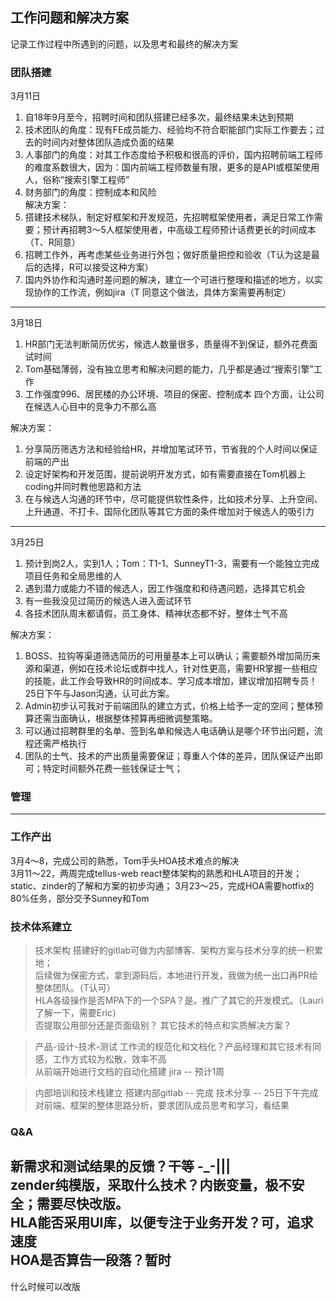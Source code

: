 ## 工作问题和解决方案
记录工作过程中所遇到的问题，以及思考和最终的解决方案


### 团队搭建
3月11日  
1. 自18年9月至今，招聘时间和团队搭建已经多次，最终结果未达到预期
2. 技术团队的角度：现有FE成员能力、经验均不符合职能部门实际工作要去；过去的时间内对整体团队造成负面的结果
3. 人事部门的角度：对其工作态度给予积极和很高的评价，国内招聘前端工程师的难度系数很大，因为：国内前端工程师数量有限，更多的是API或框架使用人，俗称“搜索引擎工程师”
4. 财务部门的角度：控制成本和风险  
解决方案：  
1. 搭建技术梯队，制定好框架和开发规范，先招聘框架使用者，满足日常工作需要；预计再招聘3～5人框架使用者，中高级工程师预计话费更长的时间成本（T、R同意）
2. 招聘工作外，再考虑某些业务进行外包；做好质量把控和验收（T认为这是最后的选择，R可以接受这种方案）
3. 国内外协作和沟通时差问题的解决，建立一个可进行整理和描述的地方，以实现协作的工作流，例如jira（T 同意这个做法，具体方案需要再制定）  
--------  
3月18日  
1. HR部门无法判断简历优劣，候选人数量很多，质量得不到保证，额外花费面试时间  
2. Tom基础薄弱，没有独立思考和解决问题的能力，几乎都是通过“搜索引擎”工作  
3. 工作强度996、居民楼的办公环境、项目的保密、控制成本 四个方面，让公司在候选人心目中的竞争力不那么高  

解决方案：  
1. 分享简历筛选方法和经验给HR，并增加笔试环节，节省我的个人时间以保证前端的产出  
2. 设定好架构和开发范围，提前说明开发方式，如有需要直接在Tom机器上coding并同时教他思路和方法  
3. 在与候选人沟通的环节中，尽可能提供软性条件，比如技术分享、上升空间、上升通道、不打卡、国际化团队等其它方面的条件增加对于候选人的吸引力  
--------  
3月25日  
1. 预计到岗2人，实到1人；Tom：T1-1、SunneyT1-3，需要有一个能独立完成项目任务和全局思维的人  
2. 遇到潜力或能力不错的候选人，因工作强度和和待遇问题，选择其它机会  
3. 有一些我没见过简历的候选人进入面试环节  
4. 各技术团队周末都请假，员工身体、精神状态都不好，整体士气不高  

解决方案：  
1. BOSS、拉钩等渠道筛选简历的可用量基本上可以确认；需要额外增加简历来源和渠道，例如在技术论坛或群中找人，针对性更高，需要HR掌握一些相应的技能，此工作会导致HR的时间成本、学习成本增加，建议增加招聘专员！25日下午与Jason沟通，认可此方案。   
2. Admin初步认可我对于前端团队的建立方式，价格上给予一定的空间；整体预算还需当面确认，根据整体预算再细微调整策略。  
3. 可以通过招聘群里的名单、签到名单和候选人电话确认是哪个环节出问题，流程还需严格执行  
4. 团队的士气、技术的产出质量需要保证；尊重人个体的差异，团队保证产出即可；特定时间额外花费一些钱保证士气；


### 管理
- - -

### 工作产出
3月4～8，完成公司的熟悉，Tom手头HOA技术难点的解决  
3月11～22，两周完成tellus-web react整体架构的熟悉和HLA项目的开发；static、zinder的了解和方案的初步沟通；
3月23～25，完成HOA需要hotfix的80%任务，部分交予Sunney和Tom  

### 技术体系建立
> 技术架构
搭建好的gitlab可做为内部博客、架构方案与技术分享的统一积累地；  
后续做为保密方式，拿到源码后，本地进行开发，我做为统一出口再PR给整体团队。（T认可）  
HLA各级操作是否MPA下的一个SPA？是。推广了其它的开发模式。（Lauri了解一下，需要Eric）  
否提取公用部分还是页面级别？
其它技术的特点和实质解决方案？

> 产品-设计-技术-测试
工作流的规范化和文档化？产品经理和其它技术有同感，工作方式较为松散，效率不高  
从前端开始进行文档的自动化搭建
jira -- 预计1周  

> 内部培训和技术栈建立
搭建内部gitlab -- 完成
技术分享 -- 25日下午完成对前端、框架的整体思路分析，要求团队成员思考和学习，看结果



### Q&A
新需求和测试结果的反馈？干等 -_-|||   
zender纯模版，采取什么技术？内嵌变量，极不安全；需要尽快改版。  
HLA能否采用UI库，以便专注于业务开发？可，追求速度  
HOA是否算告一段落？暂时  
----------------
什么时候可以改版
